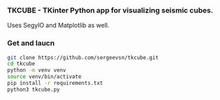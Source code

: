 ### TKCUBE - TKinter Python app for visualizing seismic cubes. 
Uses SegyIO and Matplotlib as well. 

### Get and laucn

```bash
git clone https://github.com/sergeevsn/tkcube.git
cd tkcube
python -m venv venv
source venv/bin/activate
pip install -r requirements.txt
python3 tkcube.py
```